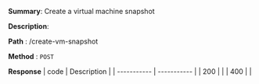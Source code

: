 **Summary**: Create a virtual machine snapshot

**Description**:

**Path** : /create-vm-snapshot

**Method** : `POST`

**Response**
| code      | Description |
| ----------- | ----------- |
|  200   |       |
|  400   |       |

